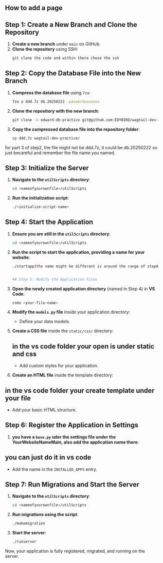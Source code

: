 ## How to add a page


## Step 1: Create a New Branch and Clone the Repository

1. **Create a new branch** under `main` on GitHub.
2. **Clone the repository** using SSH:
   ```bash
   git clone the code and within there chose the ssh


## Step 2: Copy the Database File into the New Branch

1. **Compress the database file** using `7za`:
   ```bash
   7za a ddd.7z db.20250222 -paswordxxxxxxx
   ```
2. **Clone the repository with the new branch**:
   ```bash
   git clone -b edward-db-practice git@github.com:EDYBIRD/wagtail-dev-practice.git
   ```
3. **Copy the compressed database file into the repository folder**:
   ```bash
   cp ddd.7z wagtail-dev-practice/
   
for part 3 of step2, the file might not be ddd.7z, it could be db.20250222 so just becareful and remember the file name you named.

## Step 3: Initialize the Server

1. **Navigate to the `utilScripts` directory**:
   ```bash
   cd <nameofyourownfile>/utilScripts
   ```
2. **Run the initialization script**:
   ```bash
   ./<initialize-script-name>
   ```

## Step 4: Start the Application

1. **Ensure you are still in the `utilScripts` directory**:
   ```bash
   cd <nameofyourownfile>/utilScripts
   ```
2. **Run the script to start the application, providing a name for your website**:
   ```bash
   ./startapp(the name might be different is around the range of stepAPP) <your-name>


   ## Step 5: Modify the Application Files

1. **Open the newly created application directory** (named in Step 4) in **VS Code**:
   ```bash
   code <your-file-name>
   ```
2. **Modify the `models.py` file** inside your application directory:
   - Define your data models.

3. **Create a CSS file** inside the `static/css/` directory:
    ## in the vs code folder your open is under static and css
   - Add custom styles for your application.

4.  **Create an HTML file** inside the template directory:
  ## in the vs code folder your create template under your file
   - Add your basic HTML structure.

## Step 6: Register the Application in Settings

1. **you have a `base.py` uder the settings file under the YourWebsiteNameMain, also add the application name there**:
## you can just do it in vs code
   - Add the name in the `INSTALLED_APPS` entry.


## Step 7: Run Migrations and Start the Server

1. **Navigate to the `utilScripts` directory**:
   ```bash
   cd <nameofyourownfile>/utilScripts
   ```
2. **Run migrations using the script**:
   ```bash
   ./makemigration
   ```
3. **Start the server**:
   ```bash
   ./runserver
   ```

Now, your application is fully registered, migrated, and running on the server.

